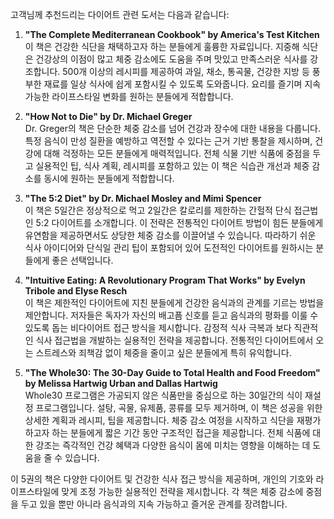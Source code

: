 고객님께 추천드리는 다이어트 관련 도서는 다음과 같습니다:

1. **"The Complete Mediterranean Cookbook" by America's Test Kitchen**  
   이 책은 건강한 식단을 채택하고자 하는 분들에게 훌륭한 자료입니다. 지중해 식단은 건강상의 이점이 많고 체중 감소에도 도움을 주며 맛있고 만족스러운 식사를 강조합니다. 500개 이상의 레시피를 제공하여 과일, 채소, 통곡물, 건강한 지방 등 풍부한 재료를 일상 식사에 쉽게 포함시킬 수 있도록 도와줍니다. 요리를 즐기며 지속 가능한 라이프스타일 변화를 원하는 분들에게 적합합니다.

2. **"How Not to Die" by Dr. Michael Greger**  
   Dr. Greger의 책은 단순한 체중 감소를 넘어 건강과 장수에 대한 내용을 다룹니다. 특정 음식이 만성 질환을 예방하고 역전할 수 있다는 근거 기반 통찰을 제시하며, 건강에 대해 걱정하는 모든 분들에게 매력적입니다. 전체 식물 기반 식품에 중점을 두고 실용적인 팁, 식사 계획, 레시피를 포함하고 있는 이 책은 식습관 개선과 체중 감소를 동시에 원하는 분들에게 적합합니다.

3. **"The 5:2 Diet" by Dr. Michael Mosley and Mimi Spencer**  
   이 책은 5일간은 정상적으로 먹고 2일간은 칼로리를 제한하는 간헐적 단식 접근법인 5:2 다이어트를 소개합니다. 이 전략은 전통적인 다이어트 방법이 힘든 분들에게 유연함을 제공하면서도 상당한 체중 감소를 이끌어낼 수 있습니다. 따라하기 쉬운 식사 아이디어와 단식일 관리 팁이 포함되어 있어 도전적인 다이어트를 원하시는 분들에게 좋은 선택입니다.

4. **"Intuitive Eating: A Revolutionary Program That Works" by Evelyn Tribole and Elyse Resch**  
   이 책은 제한적인 다이어트에 지친 분들에게 건강한 음식과의 관계를 기르는 방법을 제안합니다. 저자들은 독자가 자신의 배고픔 신호를 듣고 음식과의 평화를 이룰 수 있도록 돕는 비다이어트 접근 방식을 제시합니다. 감정적 식사 극복과 보다 직관적인 식사 접근법을 개발하는 실용적인 전략을 제공합니다. 전통적인 다이어트에서 오는 스트레스와 죄책감 없이 체중을 줄이고 싶은 분들에게 특히 유익합니다.

5. **"The Whole30: The 30-Day Guide to Total Health and Food Freedom" by Melissa Hartwig Urban and Dallas Hartwig**  
   Whole30 프로그램은 가공되지 않은 식품만을 중심으로 하는 30일간의 식이 재설정 프로그램입니다. 설탕, 곡물, 유제품, 콩류를 모두 제거하며, 이 책은 성공을 위한 상세한 계획과 레시피, 팁을 제공합니다. 체중 감소 여정을 시작하고 식단을 재평가하고자 하는 분들에게 짧은 기간 동안 구조적인 접근을 제공합니다. 전체 식품에 대한 강조는 즉각적인 건강 혜택과 다양한 음식이 몸에 미치는 영향을 이해하는 데 도움을 줄 수 있습니다.

이 5권의 책은 다양한 다이어트 및 건강한 식사 접근 방식을 제공하며, 개인의 기호와 라이프스타일에 맞게 조정 가능한 실용적인 전략을 제시합니다. 각 책은 체중 감소에 중점을 두고 있을 뿐만 아니라 음식과의 지속 가능하고 즐거운 관계를 장려합니다.